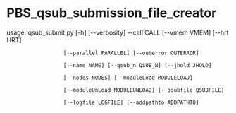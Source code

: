 # PBS_qsub_submission_file_creator


usage: qsub_submit.py [-h] [--verbosity] --call CALL [--vmem VMEM] [--hrt HRT]

                      [--parallel PARALLEL] [--outerror OUTERROR]
                      
                      [--name NAME] [--qsub_n QSUB_N] [--jhold JHOLD]
                      
                      [--nodes NODES] [--moduleLoad MODULELOAD]
                      
                      [--moduleUnLoad MODULEUNLOAD] [--qsubfile QSUBFILE]
                      
                      [--logfile LOGFILE] [--addpathto ADDPATHTO]
                      

